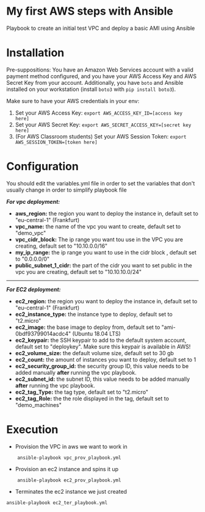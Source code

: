 # My first AWS steps with Ansible
Playbook to create an initial test VPC and deploy a basic AMI using Ansible

# Installation
Pre-suppositions: You have an Amazon Web Services account with a valid payment method configured, and you have your AWS Access Key and AWS Secret Key from your account. Additionally, you have `boto` and Ansible installed on your workstation (install `boto3` with `pip install boto3`).


Make sure to have your AWS credentials in your env:

1. Set your AWS Access Key: `export AWS_ACCESS_KEY_ID=[access key here]`
2. Set your AWS Secret Key: `export AWS_SECRET_ACCESS_KEY=[secret key here]`
3. (For AWS Classroom students) Set your AWS Session Token: `export AWS_SESSION_TOKEN=[token here]`

# Configuration

You should edit the variables.yml file in order to set the variables that don't usually change in order to simplify playbook file

_**For vpc deployment:**_

* **aws_region:** the region you want to deploy the instance in, default set to "eu-central-1" (Frankfurt)
* **vpc_name:** the name of the vpc you want to create, default set to "demo_vpc"
* **vpc_cidr_block:** The ip range you want tou use in the VPC you are creating, default set to "10.10.0.0/16"
* **my_ip_range:** the ip range you want to use in the cidr block , default set to "0.0.0.0/0"
* **public_subnet_1_cidr:** the part of the cidr you want to set public in the vpc you are creating, default set to "10.10.10.0/24"

 * **

_**For EC2 deployment:**_
 * **ec2_region:** the region you want to deploy the instance in, default set to "eu-central-1" (Frankfurt)
 * **ec2_instance_type:** the instance type to deploy, default set to "t2.micro"
 * **ec2_image:** the base image to deploy from, default set to "ami-0bdf93799014acdc4" (Ubuntu 18.04 LTS)
 * **ec2_keypair:** the SSH keypair to add to the default system account, default set to "deploykey". Make sure this keypair is available in AWS!
 * **ec2_volume_size:** the default volume size, default set to 30 gb
 * **ec2_count:** the amount of instances you want to deploy, default set to 1
 * **ec2_security_group_id:** the security group ID, this value needs to be added manually **after** running the vpc playbook.
 * **ec2_subnet_id:** the subnet ID, this value needs to be added manually **after** running the vpc playbook.
 * **ec2_tag_Type:** the tag type, default set to "t2.micro"
 * **ec2_tag_Role:** the the role displayed in the tag, default set to "demo_machines"

# Execution

* Provision the VPC in aws we want to work in
```
    ansible-playbook vpc_prov_playbook.yml
```
* Provision an ec2 instance and spins it up
```
    ansible-playbook ec2_prov_playbook.yml
```
* Terminates the ec2 instance we just created
```
ansible-playbook ec2_ter_playbook.yml
```
